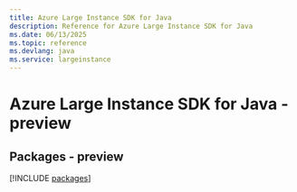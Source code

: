 ```yaml
---
title: Azure Large Instance SDK for Java
description: Reference for Azure Large Instance SDK for Java
ms.date: 06/13/2025
ms.topic: reference
ms.devlang: java
ms.service: largeinstance
---
```

# Azure Large Instance SDK for Java - preview
## Packages - preview
[!INCLUDE [packages](large-instance-index.md)]